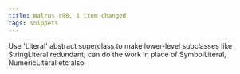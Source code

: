```yaml
---
title: Walrus r98, 1 item changed
tags: snippets
---
```


Use 'Literal' abstract superclass to make lower-level subclasses like StringLiteral redundant; can do the work in place of SymbolLiteral, NumericLiteral etc also
